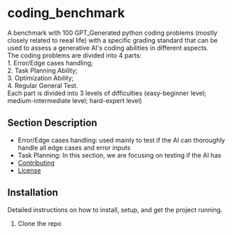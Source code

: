 # coding_benchmark

A benchmark with 100 GPT_Generated python coding problems (mostly closely related to reeal life) with a specific grading standard that can be used to assess a generative AI's coding abilities in different aspects. <br />
The coding problems are divided into 4 parts: <br />1. Error/Edge cases handling; <br />2. Task Planning Ability; <br />3. Optimization Ability; <br />4. Regular General Test. <br />
Each part is divided into 3 levels of difficulties (easy-beginner level; medium-intermediate level; hard-expert level)



## Section Description

- Error/Edge cases handling: used mainly to test if the AI can thoroughly handle all edge cases and error inputs
- Task Planning: In this section, we are focusing on testing if the AI has 
- [Contributing](#contributing)
- [License](#license)

## Installation

Detailed instructions on how to install, setup, and get the project running.

1. Clone the repo
